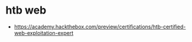 # htb web

- <https://academy.hackthebox.com/preview/certifications/htb-certified-web-exploitation-expert>
